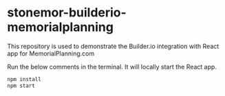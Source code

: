 # stonemor-builderio-memorialplanning

This repository is used to demonstrate the Builder.io integration with React app for MemorialPlanning.com

Run the below comments in the terminal. It will locally start the React app.

```javascript
npm install
npm start
```
